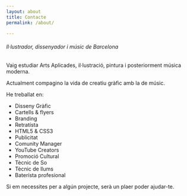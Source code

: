 ```yaml
---
layout: about
title: Contacte
permalink: /about/

---
```


###### Il·lustrador, dissenyador i músic de Barcelona

Vaig estudiar Arts Aplicades, il·lustració, pintura i posteriorment música moderna.

Actualment compagino la vida de creatiu gràfic amb la de músic.

He treballat en:

* Disseny Gràfic
* Cartells & flyers
* Branding
* Retratísta
* HTML5 & CSS3
* Publicitat
* Comunity Manager
* YouTube Creators
* Promoció Cultural
* Tècnic de So
* Tècnic de llums
* Baterísta profesional

Si em necessites per a algún projecte, serà un plaer poder ajudar-te.